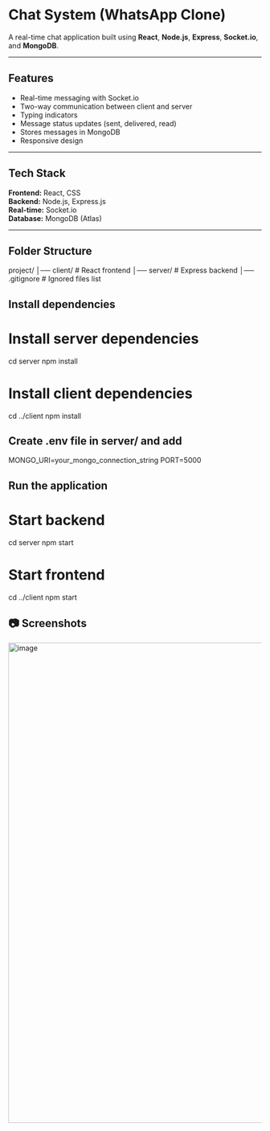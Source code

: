 # Chat System (WhatsApp Clone)

A real-time chat application built using **React**, **Node.js**, **Express**, **Socket.io**, and **MongoDB**.

---

## Features
- Real-time messaging with Socket.io
- Two-way communication between client and server
- Typing indicators
- Message status updates (sent, delivered, read)
- Stores messages in MongoDB
- Responsive design

---

## Tech Stack
**Frontend:** React, CSS  
**Backend:** Node.js, Express.js  
**Real-time:** Socket.io  
**Database:** MongoDB (Atlas)  

---

## Folder Structure
project/
│── client/ # React frontend
│── server/ # Express backend
│── .gitignore # Ignored files list

## Install dependencies
# Install server dependencies
cd server
npm install

# Install client dependencies
cd ../client
npm install

## Create .env file in server/ and add
MONGO_URI=your_mongo_connection_string
PORT=5000

## Run the application
# Start backend
cd server
npm start

# Start frontend
cd ../client
npm start

## 📷 Screenshots

<img width="1917" height="956" alt="image" src="https://github.com/user-attachments/assets/c10f5335-50e5-42f8-9760-9c77c6466d21" />

